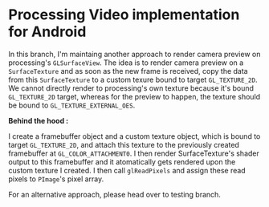 # Processing Video implementation for Android
In this branch, I'm maintaing another approach to render camera preview on processing's `GLSurfaceView`.
The idea is to render camera preview on a `SurfaceTexture` and as soon as the new frame is received, copy the data from this `SurfaceTexture` to a custom texure bound to target `GL_TEXTURE_2D`. 
We cannot directly render to processing's own texture because it's bound `GL_TEXTURE_2D` target, whereas for the preview to happen, the texture should be bound to `GL_TEXTURE_EXTERNAL_OES`.

**Behind the hood :**

I create a framebuffer object and a custom texture object, which is bound to target `GL_TEXTURE_2D`, and attach this texture to the previously created framebuffer at `GL_COLOR_ATTACHMENT0`. I then render SurfaceTexture's shader output to this framebuffer and it atomatically gets rendered upon the custom texture I created. I then call `glReadPixels` and assign these read pixels to `PImage`'s pixel array.

For an alternative approach, please head over to testing branch.
